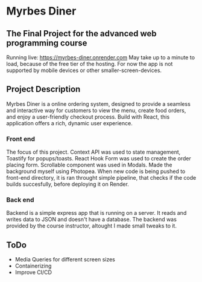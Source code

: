 # Myrbes Diner
## The Final Project for the advanced web programming course
Running live: https://myrbes-diner.onrender.com
May take up to a minute to load, because of the free tier of the hosting.
For now the app is not supported by mobile devices or other smaller-screen-devices.

## Project Description
Myrbes Diner is a online ordering system, designed to provide a seamless and interactive way for customers to view the menu, create food orders, and enjoy a user-friendly checkout process. Build with React, this application offers a rich, dynamic user experience. 

### Front end
The focus of this project. Context API was used to state management, Toastify for popups/toasts. React Hook Form was used to create the order placing form. Scrollable component was used in Modals. 
Made the background myself using Photopea.
When new code is being pushed to front-end directory, it is ran throught simple pipeline, that checks if the code builds succesfully, before deploying it on Render.

### Back end
Backend is a simple express app that is running on a server. It reads and writes data to JSON and doesn't have a database. The backend was provided by the course instructor, altought I made small tweaks to it.

## ToDo
- Media Queries for different screen sizes
- Containerizing
- Improve CI/CD